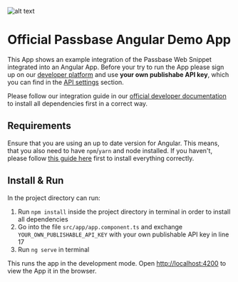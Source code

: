 ![alt text](https://i.imgur.com/cOj85Lg.jpg "Passbase Banner")

# Official Passbase Angular Demo App

This App shows an example integration of the Passbase Web Snippet integrated into an Angular App. Before your try to run the App please sign up on our [developer platform](https://app.passbase.com/signup) and use **your own publishabe API key**, which you can find in the [API settings](https://app.passbase.com/settings/api) section. 

Please follow our integration guide in our [official developer documentation](https://docs.passbase.com/integrations/angular) to install all dependencies first in a correct way.

## Requirements

Ensure that you are using an up to date version for Angular. This means, that you also need to have `npm`/`yarn` and node installed. If you haven't, please follow [this guide here](https://www.codecademy.com/articles/react-setup-i) first to install everything correctly.

## Install & Run

In the project directory can run:

1. Run `npm install` inside the project directory in terminal in order to install all dependencies
2. Go into the file `src/app/app.component.ts` and exchange `YOUR_OWN_PUBLISHABLE_API_KEY` with your own publishable API key in line 17
3. Run `ng serve` in terminal 

This runs the app in the development mode. Open [http://localhost:4200](http://localhost:4200) to view the App it in the browser.
